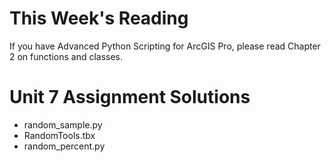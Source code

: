 # This Week's Reading
If you have Advanced Python Scripting for ArcGIS Pro, please read Chapter 2 on functions and classes.

# Unit 7 Assignment Solutions
- random_sample.py
- RandomTools.tbx
- random_percent.py
